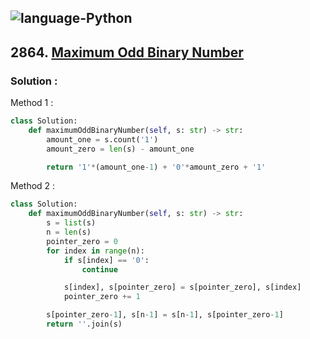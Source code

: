 ![language-Python](https://img.shields.io/badge/%20-Python-ffd43b?style=for-the-badge&logo=PYTHON)
---

## 2864. [Maximum Odd Binary Number](https://leetcode.com/problems/maximum-odd-binary-number)

### Solution :

Method 1 :
```python
class Solution:
    def maximumOddBinaryNumber(self, s: str) -> str:
        amount_one = s.count('1')
        amount_zero = len(s) - amount_one

        return '1'*(amount_one-1) + '0'*amount_zero + '1'
```

Method 2 :
```python
class Solution:
    def maximumOddBinaryNumber(self, s: str) -> str:
        s = list(s)
        n = len(s)
        pointer_zero = 0
        for index in range(n):
            if s[index] == '0':
                continue

            s[index], s[pointer_zero] = s[pointer_zero], s[index]
            pointer_zero += 1

        s[pointer_zero-1], s[n-1] = s[n-1], s[pointer_zero-1]
        return ''.join(s)
```

